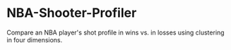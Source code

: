 # NBA-Shooter-Profiler
Compare an NBA player's shot profile in wins vs. in losses using clustering in four dimensions.
